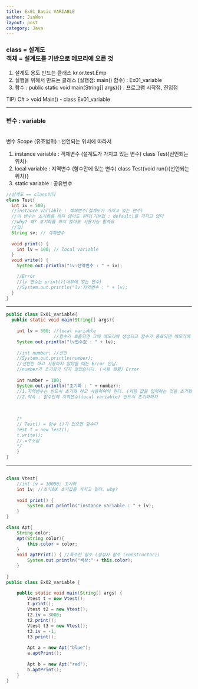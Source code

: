 ```yaml
---
title: Ex01_Basic VARIABLE
author: JinWon
layout: post
category: Java
---
```


### class = 설계도 <br> 객체 = 설계도를 기반으로 메모리에 오른 것<br>

1. 설계도 용도 만드는 클래스  kr.or.test.Emp
2. 실행을 위해서 만드는 클래스 (실행점: main() 함수) : Ex01_variable
3. 함수 : public static void main(String[] args){} : 프로그램 시작점, 진입점

TIP) C# > void Main() -	class Ex01_variable 

<hr>

### 변수 : variable
<br>변수 Scope (유효범위) : 선언되는 위치에 따라서<br>

1. instance variable : 객체변수 (설계도가 가지고 있는 변수) class Test{선언되는 위치}
2. local variable     : 지역변수 (함수안에 있는 변수) class Test{void run(){선언되는 위치}}
3. static variable    : 공유변수

~~~java
//설계도 == class이다
class Test{
  int iv = 500;
  //instance variable : 객체변수(설계도가 가지고 있는 변수)
  //이 변수는 초기화를 하지 않아도 된다(기본값 : default)를 가지고 있다
  //why? 왜? 초기화를 하지 않아도 사용가능 할까요
  //답) 
  String sv; // 객체변수
  
  void print() {
    int lv = 100; // local variable
  } 
  void write() {
    System.out.println("iv:전역변수 : " + iv);

    //Error
    //lv 변수는 print(){내부에 있는 변수}
    //System.out.println("lv:지역변수 : " + lv);
  }
}
~~~

<hr>

~~~java
public class Ex01_variable{
  public static void main(String[] args){
	  
    int lv = 500; //local variable
                  //함수가 호출되면 그때 메모리에 생성되고 함수가 종료되면 메모리에 사라진다.
    System.out.println("lv변수값 : " + lv);
    
    //int number; //선언
    //System.out.println(number);
    //선언만 하고 사용하지 않았을 때는 Error 안남.
    //number가 초기화가 되지 않았습니다. (사용 못함) Error
    
    int number = 100;
    System.out.println("초기화 : " + number);
    //1.지역변수는 반드시 초기화 하고 사용하여야 한다. (처음 값을 입력하는 것을 초기화)
    //2.약속 : 함수안에 지역변수(local variable) 반드시 초기화하자
    
    
    
    /*
    // Test() = 함수 ()가 있으면 함수다
    Test t = new Test();
    t.write();
    //.=주소값 
    */  
    }
}
~~~

<hr>

~~~java

class Vtest{
	//int iv = 10000; 초기화
	int iv; //초기화X 초기값을 가지고 있다. why?
	
	void print() {
		System.out.println("instance variable : " + iv);
	}
}

class Apt{
	String color;
	Apt(String color){
		this.color = color;
	}
	void aptPrint() { //특수한 함수 (생성자 함수 (constructor))
		System.out.println("색상:" + this.color);
	}
	
}
public class Ex02_variable {

	public static void main(String[] args) {
		Vtest t = new Vtest();
		t.print();
		Vtest t2 = new Vtest();
		t2.iv = 3000;
		t2.print();
		Vtest t3 = new Vtest();
		t3.iv = -1;
		t3.print();
		
		Apt a = new Apt("blue");
		a.aptPrint();
		
		Apt b = new Apt("red");
		b.aptPrint();
	}
}
~~~